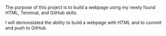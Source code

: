The purpose of this project is to build a webpage using my newly found HTML, Terminal, and GitHub skills. 
<p>I will demonstated the ability to build a webpage with HTML and to commit and push to GitHub.</p>
